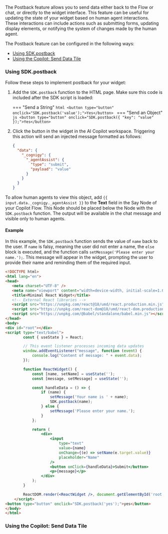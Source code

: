 The Postback feature allows you
to send data either back to the Flow or chat, or directly to the widget interface.
This feature can be useful for updating the state of your widget based on human agent interactions.
These interactions can include actions such as submitting forms,
updating display elements, or notifying the system of changes made by the human agent.

The Postback feature can be configured in the following ways:

- [Using SDK.postback](#using-sdkpostback)
- [Using the Copilot: Send Data Tile](#using-the-copilot--send-data-tile)

### Using SDK.postback

Follow these steps to implement postback for your widget:

1. Add the `SDK.postback` function to the HTML page. Make sure this code is included after the SDK script is loaded:

    === "Send a String"
        ```html
        <button type="button" onclick="SDK.postback('value');">Yes</button>
        ```
    === "Send an Object"
        ```js
        <button type="button" onclick="SDK.postback({ "key": "value" });">Yes</button>
        ```

2. Click the button in the widget in the AI Copilot workspace. Triggering this action will send an injected message formatted as follows:
    ```json
    {
      "data": {
        "_cognigy": {
          "_agentAssist": {
            "type": "submit",
            "payload": "value"
          }
        }
      }
    }
    ```

To allow human agents to view this object, add `{{ input.data._cognigy._agentAssist }}` to the **Text** field in the Say Node of your Copilot Flow. 
This Node should be placed below the Node with the `SDK.postback` function. 
The output will be available in the chat message and visible only to human agents.

#### Example

In this example, the `SDK.postback` function sends the value of `name` back to the user.
If `name` is falsy, meaning the user did not enter a name, the `else` block is executed, and the function calls `setMessage('Please enter your name.');`.
This message will appear in the widget, prompting the user to provide their name and reminding them of the required input.

```html
<!DOCTYPE html>
<html lang="en">
<head>
   <meta charset="UTF-8" />
   <meta name="viewport" content="width=device-width, initial-scale=1.0"/>
   <title>Minimal React Widget</title>
   <!-- External React libraries -->
   <script src="https://unpkg.com/react@18/umd/react.production.min.js"></script>
   <script src="https://unpkg.com/react-dom@18/umd/react-dom.production.min.js"></script>
   <script src="https://unpkg.com/@babel/standalone/babel.min.js"></script>
</head>
<body>
<div id="root"></div>
<script type="text/babel">
        const { useState } = React;

        // This event listener processes incoming data updates
        window.addEventListener("message", function (event) {
            console.log("Content of message: " + event.data);
        });

        function ReactWidget() {
            const [name, setName] = useState('');
            const [message, setMessage] = useState('');

            const handleData = () => {
                if (name) {
                    setMessage('Your name is ' + name);
                    SDK.postback(name);
                } else {
                    setMessage('Please enter your name.');
                }
            };

            return (
                <div>
                    <input
                        type="text"
                        value={name}
                        onChange={(e) => setName(e.target.value)}
                        placeholder="Name"
                    />
                    <button onClick={handleData}>Submit</button>
                    <p>{message}</p>
                </div>
            );
        }

        ReactDOM.render(<ReactWidget />, document.getElementById('root'));
    </script>
<button type="button" onclick="SDK.postback('yes');">yes</button>
</body>
</html>
```

### Using the Copilot: Send Data Tile